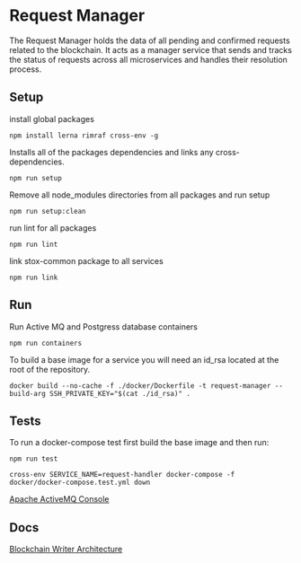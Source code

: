 # Request Manager

The Request Manager holds the data of all pending and confirmed requests related to the
blockchain. It acts as a manager service that sends and tracks the status of requests across all
microservices and handles their resolution process.

## Setup
install global packages
```
npm install lerna rimraf cross-env -g
```
Installs all of the packages dependencies and links any cross-dependencies.
```
npm run setup
```
Remove all node_modules directories from all packages and run setup
```
npm run setup:clean
```
run lint for all packages
```
npm run lint
```
link stox-common package to all services
```
npm run link
```

## Run
Run Active MQ and Postgress database containers
```
npm run containers
```
To build a base image for a service you will need an id_rsa located at the root of the repository.
```
docker build --no-cache -f ./docker/Dockerfile -t request-manager --build-arg SSH_PRIVATE_KEY="$(cat ./id_rsa)" .
```

## Tests
To run a docker-compose test first build the base image and then run:
```
npm run test
```
```
cross-env SERVICE_NAME=request-handler docker-compose -f docker/docker-compose.test.yml down
```

[Apache ActiveMQ Console](http://localhost:8161)

## Docs
[Blockchain Writer Architecture](https://docs.google.com/document/d/1eXrxDFgjDl-2No22om8vesqGhU7iGtw8iDSuN3VoHJ4/edit#heading=h.jsy3plhn9pv8)
